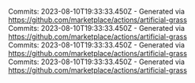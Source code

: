 Commits: 2023-08-10T19:33:33.450Z - Generated via https://github.com/marketplace/actions/artificial-grass
<br>
Commits: 2023-08-10T19:33:33.450Z - Generated via https://github.com/marketplace/actions/artificial-grass
<br>
Commits: 2023-08-10T19:33:33.450Z - Generated via https://github.com/marketplace/actions/artificial-grass
<br>
Commits: 2023-08-10T19:33:33.450Z - Generated via https://github.com/marketplace/actions/artificial-grass
<br>
